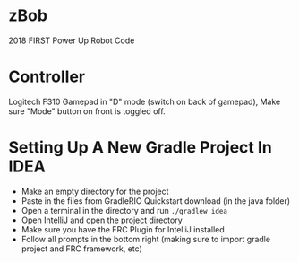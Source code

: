 # zBob
2018 FIRST Power Up Robot Code

# Controller
Logitech F310 Gamepad in "D" mode (switch on back of gamepad), Make sure "Mode" button on front is toggled off.

# Setting Up A New Gradle Project In IDEA
* Make an empty directory for the project
* Paste in the files from GradleRIO Quickstart download (in the java folder)
* Open a terminal in the directory and run `./gradlew idea`
* Open IntelliJ and open the project directory
* Make sure you have the FRC Plugin for IntelliJ installed
* Follow all prompts in the bottom right (making sure to import gradle project and FRC framework, etc)
